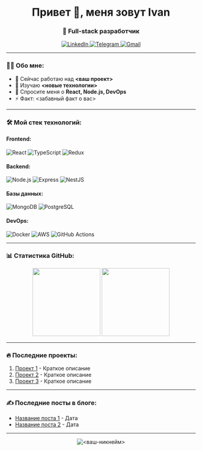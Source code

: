 <h1 align="center">Привет 👋, меня зовут Ivan</h1>
<h3 align="center">🚀 Full-stack разработчик </h3>

<p align="center">
  <a href="https://linkedin.com/in/<ваш-linkedin>" target="_blank">
    <img src="https://img.shields.io/badge/LinkedIn-0077B5?style=for-the-badge&logo=linkedin&logoColor=white" alt="LinkedIn">
  </a>
  <a href="https://t.me/<ваш-telegram>" target="_blank">
    <img src="https://img.shields.io/badge/Telegram-2CA5E0?style=for-the-badge&logo=telegram&logoColor=white" alt="Telegram">
  </a>
  <a href="mailto:<ваш-email>">
    <img src="https://img.shields.io/badge/Gmail-D14836?style=for-the-badge&logo=gmail&logoColor=white" alt="Gmail">
  </a>
</p>

---

### 👨‍💻 Обо мне:
- 🔭 Сейчас работаю над **<ваш проект>**
- 🌱 Изучаю **<новые технологии>**
- 💬 Спросите меня о **React, Node.js, DevOps**
- ⚡ Факт: <забавный факт о вас>

---

### 🛠 Мой стек технологий:
#### Frontend:
![React](https://img.shields.io/badge/React-20232A?style=for-the-badge&logo=react&logoColor=61DAFB)
![TypeScript](https://img.shields.io/badge/TypeScript-007ACC?style=for-the-badge&logo=typescript&logoColor=white)
![Redux](https://img.shields.io/badge/Redux-593D88?style=for-the-badge&logo=redux&logoColor=white)

#### Backend:
![Node.js](https://img.shields.io/badge/Node.js-43853D?style=for-the-badge&logo=node.js&logoColor=white)
![Express](https://img.shields.io/badge/Express.js-404D59?style=for-the-badge)
![NestJS](https://img.shields.io/badge/NestJS-E0234E?style=for-the-badge&logo=nestjs&logoColor=white)

#### Базы данных:
![MongoDB](https://img.shields.io/badge/MongoDB-4EA94B?style=for-the-badge&logo=mongodb&logoColor=white)
![PostgreSQL](https://img.shields.io/badge/PostgreSQL-316192?style=for-the-badge&logo=postgresql&logoColor=white)

#### DevOps:
![Docker](https://img.shields.io/badge/Docker-2496ED?style=for-the-badge&logo=docker&logoColor=white)
![AWS](https://img.shields.io/badge/AWS-232F3E?style=for-the-badge&logo=amazon-aws&logoColor=white)
![GitHub Actions](https://img.shields.io/badge/GitHub_Actions-2088FF?style=for-the-badge&logo=github-actions&logoColor=white)

---

### 📊 Статистика GitHub:
<div align="center">
  <img height="180em" src="https://github-readme-stats.vercel.app/api?username=<ваш-никнейм>&show_icons=true&theme=dracula&count_private=true" />
  <img height="180em" src="https://github-readme-stats.vercel.app/api/top-langs/?username=<ваш-никнейм>&layout=compact&theme=dracula" />
</div>

---

### 🔥 Последние проекты:
1. [Проект 1](https://github.com/<ваш-никнейм>/<репозиторий>) - Краткое описание
2. [Проект 2](https://github.com/<ваш-никнейм>/<репозиторий>) - Краткое описание
3. [Проект 3](https://github.com/<ваш-никнейм>/<репозиторий>) - Краткое описание

---

### ✍️ Последние посты в блоге:
<!-- Блог-посты (если есть) -->
- [Название поста 1](ссылка) - Дата
- [Название поста 2](ссылка) - Дата

---

<p align="center">
  <img src="https://komarev.com/ghpvc/?username=<ваш-никнейм>&label=Просмотры%20профиля&color=blueviolet&style=flat" alt="<ваш-никнейм>" />
</p>
